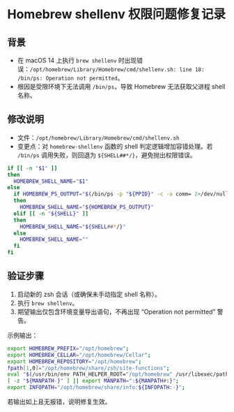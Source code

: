 # Homebrew shellenv 权限问题修复记录

## 背景

- 在 macOS 14 上执行 `brew shellenv` 时出现错误：`/opt/homebrew/Library/Homebrew/cmd/shellenv.sh: line 18: /bin/ps: Operation not permitted`。
- 根因是受限环境下无法调用 `/bin/ps`，导致 Homebrew 无法获取父进程 shell 名称。

## 修改说明

- 文件：`/opt/homebrew/Library/Homebrew/cmd/shellenv.sh`
- 变更点：对 `homebrew-shellenv` 函数的 shell 判定逻辑增加容错处理。若 `/bin/ps` 调用失败，则回退为 `${SHELL##*/}`，避免抛出权限错误。

```bash
if [[ -n "$1" ]]
then
  HOMEBREW_SHELL_NAME="$1"
else
  if HOMEBREW_PS_OUTPUT="$(/bin/ps -p "${PPID}" -c -o comm= 2>/dev/null)"
  then
    HOMEBREW_SHELL_NAME="${HOMEBREW_PS_OUTPUT}"
  elif [[ -n "${SHELL}" ]]
  then
    HOMEBREW_SHELL_NAME="${SHELL##*/}"
  else
    HOMEBREW_SHELL_NAME=""
  fi
fi
```

## 验证步骤

1. 启动新的 zsh 会话（或确保未手动指定 shell 名称）。
2. 执行 `brew shellenv`。
3. 期望输出仅包含环境变量导出语句，不再出现 “Operation not permitted” 警告。

示例输出：

```bash
export HOMEBREW_PREFIX="/opt/homebrew";
export HOMEBREW_CELLAR="/opt/homebrew/Cellar";
export HOMEBREW_REPOSITORY="/opt/homebrew";
fpath[1,0]="/opt/homebrew/share/zsh/site-functions";
eval "$(/usr/bin/env PATH_HELPER_ROOT="/opt/homebrew" /usr/libexec/path_helper -s)"
[ -z "${MANPATH-}" ] || export MANPATH=":${MANPATH#:}";
export INFOPATH="/opt/homebrew/share/info:${INFOPATH:-}";
```

若输出如上且无报错，说明修复生效。
